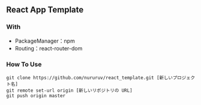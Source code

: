 ## React App Template

### With

- PackageManager：npm
- Routing：react-router-dom

### How To Use

```
git clone https://github.com/nururuv/react_template.git [新しいプロジェクト名]
git remote set-url origin [新しいリポジトリの URL]
git push origin master
```
